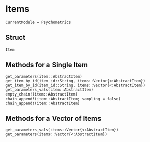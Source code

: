 # Items

```@meta
CurrentModule = Psychometrics
```

## Struct

```@docs
Item
```

## Methods for a Single Item

```@docs
get_parameters(item::AbstractItem)
get_item_by_id(item_id::String, items::Vector{<:AbstractItem})
get_item_by_id(item_id::String, items::Vector{<:AbstractItem})
get_parameters_vals(item::AbstractItem)
empty_chain!(item::AbstractItem)
chain_append!(item::AbstractItem; sampling = false)
chain_append!(item::AbstractItem)
```

## Methods for a Vector of Items

```@docs
get_parameters_vals(items::Vector{<:AbstractItem})
get_parameters(items::Vector{<:AbstractItem})
```
